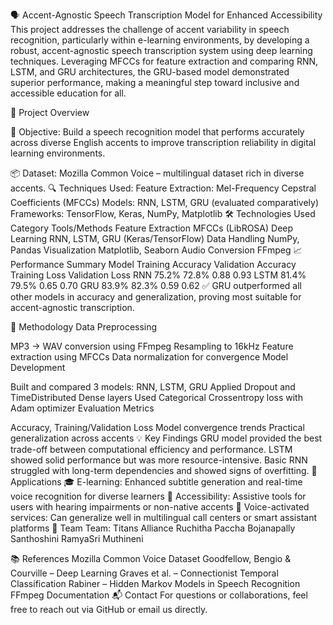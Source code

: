 🗣️ Accent-Agnostic Speech Transcription Model for Enhanced Accessibility
This project addresses the challenge of accent variability in speech recognition, particularly within e-learning environments, by developing a robust, accent-agnostic speech transcription system using deep learning techniques. Leveraging MFCCs for feature extraction and comparing RNN, LSTM, and GRU architectures, the GRU-based model demonstrated superior performance, making a meaningful step toward inclusive and accessible education for all.

🧠 Project Overview

🎯 Objective: Build a speech recognition model that performs accurately across diverse English accents to improve transcription reliability in digital learning environments.

📦 Dataset: Mozilla Common Voice – multilingual dataset rich in diverse accents.
🔍 Techniques Used:
Feature Extraction: Mel-Frequency Cepstral Coefficients (MFCCs)
Models: RNN, LSTM, GRU (evaluated comparatively)
Frameworks: TensorFlow, Keras, NumPy, Matplotlib
🛠️ Technologies Used
Category	Tools/Methods
Feature Extraction	MFCCs (LibROSA)
Deep Learning	RNN, LSTM, GRU (Keras/TensorFlow)
Data Handling	NumPy, Pandas
Visualization	Matplotlib, Seaborn
Audio Conversion	FFmpeg
📈 Performance Summary
Model	Training Accuracy	Validation Accuracy	Training Loss	Validation Loss
RNN	75.2%	72.8%	0.88	0.93
LSTM	81.4%	79.5%	0.65	0.70
GRU	83.9%	82.3%	0.59	0.62
✅ GRU outperformed all other models in accuracy and generalization, proving most suitable for accent-agnostic transcription.

🔄 Methodology
Data Preprocessing

MP3 → WAV conversion using FFmpeg
Resampling to 16kHz
Feature extraction using MFCCs
Data normalization for convergence
Model Development

Built and compared 3 models: RNN, LSTM, GRU
Applied Dropout and TimeDistributed Dense layers
Used Categorical Crossentropy loss with Adam optimizer
Evaluation Metrics

Accuracy, Training/Validation Loss
Model convergence trends
Practical generalization across accents
💡 Key Findings
GRU model provided the best trade-off between computational efficiency and performance.
LSTM showed solid performance but was more resource-intensive.
Basic RNN struggled with long-term dependencies and showed signs of overfitting.
🧩 Applications
🎓 E-learning: Enhanced subtitle generation and real-time voice recognition for diverse learners
🧏 Accessibility: Assistive tools for users with hearing impairments or non-native accents
💼 Voice-activated services: Can generalize well in multilingual call centers or smart assistant platforms
👥 Team
Team: Titans Alliance
Ruchitha Paccha
Bojanapally Santhoshini
RamyaSri Muthineni

📚 References
Mozilla Common Voice Dataset
Goodfellow, Bengio & Courville – Deep Learning
Graves et al. – Connectionist Temporal Classification
Rabiner – Hidden Markov Models in Speech Recognition
FFmpeg Documentation
📬 Contact
For questions or collaborations, feel free to reach out via GitHub or email us directly.
